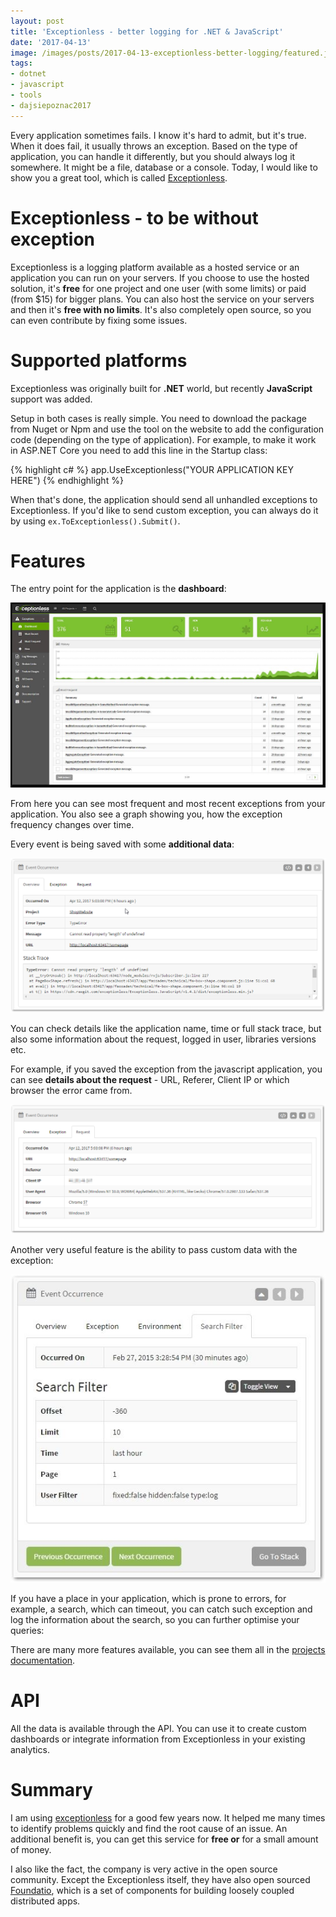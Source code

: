 ```yaml
---
layout: post
title: 'Exceptionless - better logging for .NET & JavaScript'
date: '2017-04-13'
image: /images/posts/2017-04-13-exceptionless-better-logging/featured.jpg
tags: 
- dotnet
- javascript
- tools
- dajsiepoznac2017
---
```

Every application sometimes fails. I know it's hard to admit, but it's true. When it does fail, it usually throws an exception. Based on the type of application, you can handle it differently, but you should always log it somewhere. It might be a file, database or a console. Today, I would like to show you a great tool, which is called [Exceptionless](https://exceptionless.com). 

# Exceptionless - to be without exception
Exceptionless is a logging platform available as a hosted service or an application you can run on your servers. If you choose to use the hosted solution, it's **free** for one project and one user (with some limits) or paid (from $15) for bigger plans. You can also host the service on your servers and then it's **free with no limits**. It's also completely open source, so you can even contribute by fixing some issues. 

# Supported platforms 
Exceptionless was originally built for **.NET** world, but recently **JavaScript** support was added. 

Setup in both cases is really simple. You need to download the package from Nuget or Npm and use the tool on the website to add the configuration code (depending on the type of application). For example, to make it work in ASP.NET Core you need to add this line in the Startup class: 

{% highlight c# %}
app.UseExceptionless("YOUR APPLICATION KEY HERE")
{% endhighlight %}

When that's done, the application should send all unhandled exceptions to Exceptionless. If you'd like to send custom exception, you can always do it by using `ex.ToExceptionless().Submit()`. 

# Features 

The entry point for the application is the **dashboard**: 

![dashboard](/images/posts/2017-04-13-exceptionless-better-logging/dashboard.jpg)

From here you can see most frequent and most recent exceptions from your application. You also see a graph showing you, how the exception frequency changes over time. 

Every event is being saved with some **additional data**: 

![event](/images/posts/2017-04-13-exceptionless-better-logging/event.png)

You can check details like the application name, time or full stack trace, but also some information about the request, logged in user, libraries versions etc. 

For example, if you saved the exception from the javascript application, you can see **details about the request** - URL, Referer, Client IP or which browser the error came from. 

![request](/images/posts/2017-04-13-exceptionless-better-logging/request.png)

Another very useful feature is the ability to pass custom data with the exception: 

![custom objects](/images/posts/2017-04-13-exceptionless-better-logging/custom-objects.jpg)

If you have a place in your application, which is prone to errors, for example, a search, which can timeout, you can catch such exception and log the information about the search, so you can further optimise your queries: 

There are many more features available, you can see them all in the [projects documentation](https://github.com/exceptionless/Exceptionless/wiki#individual-client-documentation#individual-client-documentation). 

# API 
All the data is available through the API. You can use it to create custom dashboards or integrate information from Exceptionless in your existing analytics. 

# Summary 
I am using [exceptionless](https://exceptionless.com) for a good few years now. It helped me many times to identify problems quickly and find the root cause of an issue. An additional benefit is, you can get this service for **free or** for a small amount of money. 

I also like the fact, the company is very active in the open source community. Except the Exceptionless itself, they have also open sourced [Foundatio](https://github.com/exceptionless/Foundatio), which is a set of components for building loosely coupled distributed apps.